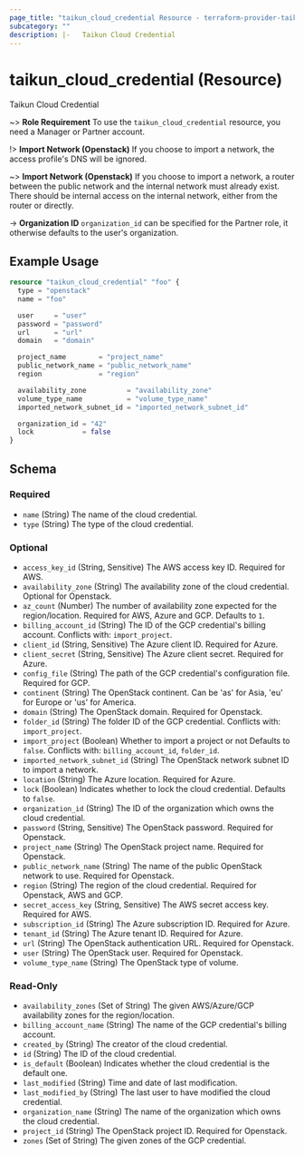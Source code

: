 ```yaml
---
page_title: "taikun_cloud_credential Resource - terraform-provider-taikun"
subcategory: ""
description: |-   Taikun Cloud Credential
---
```


# taikun_cloud_credential (Resource)

Taikun Cloud Credential

~> **Role Requirement** To use the `taikun_cloud_credential` resource, you need a Manager or Partner account.

!> **Import Network (Openstack)** If you choose to import a network, the access profile's DNS will be ignored.

~> **Import Network (Openstack)** If you choose to import a network, a router between the public network and the internal network must
already exist. There should be internal access on the internal network, either from the router or directly.

-> **Organization ID** `organization_id` can be specified for the Partner role, it otherwise defaults to the user's organization.

## Example Usage

```terraform
resource "taikun_cloud_credential" "foo" {
  type = "openstack"
  name = "foo"

  user     = "user"
  password = "password"
  url      = "url"
  domain   = "domain"

  project_name        = "project_name"
  public_network_name = "public_network_name"
  region              = "region"

  availability_zone          = "availability_zone"
  volume_type_name           = "volume_type_name"
  imported_network_subnet_id = "imported_network_subnet_id"

  organization_id = "42"
  lock            = false
}
```

<!-- schema generated by tfplugindocs -->
## Schema

### Required

- `name` (String) The name of the cloud credential.
- `type` (String) The type of the cloud credential.

### Optional

- `access_key_id` (String, Sensitive) The AWS access key ID. Required for AWS.
- `availability_zone` (String) The availability zone of the cloud credential. Optional for Openstack.
- `az_count` (Number) The number of availability zone expected for the region/location. Required for AWS, Azure and GCP. Defaults to `1`.
- `billing_account_id` (String) The ID of the GCP credential's billing account. Conflicts with: `import_project`.
- `client_id` (String, Sensitive) The Azure client ID. Required for Azure.
- `client_secret` (String, Sensitive) The Azure client secret. Required for Azure.
- `config_file` (String) The path of the GCP credential's configuration file. Required for GCP.
- `continent` (String) The OpenStack continent. Can be 'as' for Asia, 'eu' for Europe or 'us' for America.
- `domain` (String) The OpenStack domain. Required for Openstack.
- `folder_id` (String) The folder ID of the GCP credential. Conflicts with: `import_project`.
- `import_project` (Boolean) Whether to import a project or not Defaults to `false`. Conflicts with: `billing_account_id`, `folder_id`.
- `imported_network_subnet_id` (String) The OpenStack network subnet ID to import a network.
- `location` (String) The Azure location. Required for Azure.
- `lock` (Boolean) Indicates whether to lock the cloud credential. Defaults to `false`.
- `organization_id` (String) The ID of the organization which owns the cloud credential.
- `password` (String, Sensitive) The OpenStack password. Required for Openstack.
- `project_name` (String) The OpenStack project name. Required for Openstack.
- `public_network_name` (String) The name of the public OpenStack network to use. Required for Openstack.
- `region` (String) The region of the cloud credential. Required for Openstack, AWS and GCP.
- `secret_access_key` (String, Sensitive) The AWS secret access key. Required for AWS.
- `subscription_id` (String) The Azure subscription ID. Required for Azure.
- `tenant_id` (String) The Azure tenant ID. Required for Azure.
- `url` (String) The OpenStack authentication URL. Required for Openstack.
- `user` (String) The OpenStack user. Required for Openstack.
- `volume_type_name` (String) The OpenStack type of volume.

### Read-Only

- `availability_zones` (Set of String) The given AWS/Azure/GCP availability zones for the region/location.
- `billing_account_name` (String) The name of the GCP credential's billing account.
- `created_by` (String) The creator of the cloud credential.
- `id` (String) The ID of the cloud credential.
- `is_default` (Boolean) Indicates whether the cloud credential is the default one.
- `last_modified` (String) Time and date of last modification.
- `last_modified_by` (String) The last user to have modified the cloud credential.
- `organization_name` (String) The name of the organization which owns the cloud credential.
- `project_id` (String) The OpenStack project ID. Required for Openstack.
- `zones` (Set of String) The given zones of the GCP credential.
